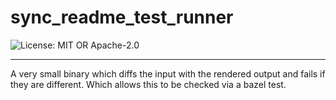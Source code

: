 <!-- sync-readme title [[ -->
# sync_readme_test_runner
<!-- sync-readme ]] -->

<!-- sync-readme badge [[ -->
![License: MIT OR Apache-2.0](https://img.shields.io/badge/license-MIT%20OR%20Apache--2.0-purple.svg?style=flat-sqare)
<!-- sync-readme ]] -->

---

<!-- sync-readme rustdoc [[ -->
A very small binary which diffs the input with the rendered output and fails if they are different.
Which allows this to be checked via a bazel test.
<!-- sync-readme ]] -->
